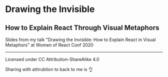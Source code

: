 # Drawing the Invisible
## How to Explain React Through Visual Metaphors

Slides from my talk "Drawing the Invisible: How to Explain React in Visual Metaphors" at Women of React Conf 2020

---

Licensed under CC Attribution-ShareAlike 4.0

Sharing with attirubtion to back to me is 👌
